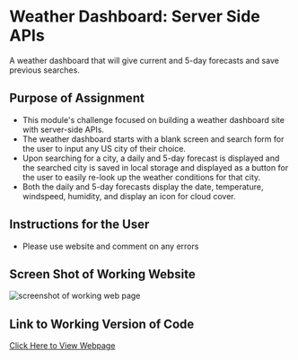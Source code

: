 
# Weather Dashboard: Server Side APIs

A weather dashboard that will give current and 5-day forecasts and save previous searches.

## Purpose of Assignment
 - This module's challenge focused on building a weather dashboard site with server-side APIs.
 - The weather dashboard starts with a blank screen and search form for the user to input any US city of their choice.
 - Upon searching for a city, a daily and 5-day forecast is displayed and the searched city is saved in local storage and displayed as a button for the user to easily re-look up the weather conditions for that city. 
 - Both the daily and 5-day forecasts display the date, temperature, windspeed, humidity, and display an icon for cloud cover. 

## Instructions for the User
 - Please use website and comment on any errors 

## Screen Shot of Working Website

<img src="./assets/quiz.png" alt="screenshot of working web page"/>

## Link to Working Version of Code
[Click Here to View Webpage](https://aidan-windebank.github.io/Web-APIs/)